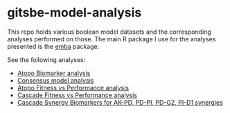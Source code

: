 # gitsbe-model-analysis

This repo holds various boolean model datasets and the corresponding analyses performed on those. 
The main R package I use for the analyses presented is the [emba](https://github.com/bblodfon/emba) package.

See the following analyses:

- [Atopo Biomarker analysis](https://bblodfon.github.io/gitsbe-model-analysis/atopo/cell-lines-2500/) 
- [Consensus model analysis](https://bblodfon.github.io/gitsbe-model-analysis/consensus-2500/consensus_model_analysis.html)
- [Atopo Fitness vs Performance analysis](https://bblodfon.github.io/gitsbe-model-analysis/atopo/cell-lines-2500/performance_vs_fitness.html)
- [Cascade Fitness vs Performance analysis](https://bblodfon.github.io/gitsbe-model-analysis/cascade/cell-lines-2500/performance_vs_fitness.html)
- [Cascade Synergy Biomarkers for AK-PD, PD-PI, PD-G2, PI-D1 synergies](https://bblodfon.github.io/gitsbe-model-analysis/cascade/cell-lines-2500/cascade_synergy_biomarkers.html)
